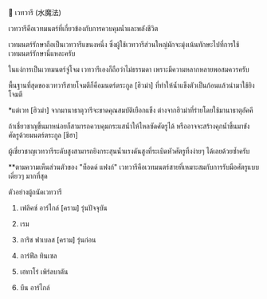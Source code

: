 ﻿🌊 เวทวารี (水魔法)

เวทวารีคือเวทมนตร์ที่เกี่ยวข้องกับการควบคุมน้ำและพลังชีวิต

เวทมนตร์รักษาถือเป็นเวทวารีแขนงหนึ่ง ซึ่งผู้ใช้เวทวารีส่วนใหญ่มักจะมุ่งเน้นทักษะไปที่การใช้เวทมนตร์รักษานี่แหละครับ

ในแง่การเป็นเวทมนตร์จู่โจม เวทวารีเองก็ถือว่าไม่ธรรมดา เพราะมีความหลากหลายพอสมควรครับ

พื้นฐานที่สุดของเวทวารีสายโจมตีก็คือมนตร์ตระกูล [ฮิวม่า] ที่ทำให้น้ำแข็งตัวเป็นก้อนแล้วนำมาใช้ยิงโจมตี

*แต่เวท [ฮิวม่า] จากมานาธาตุวารีจะขาดคุณสมบัติเยือกแข็ง ต่างจากฮิวม่าที่ร่ายโดยใช้มานาธาตุอัคคี

ถ้าเชี่ยวชาญขึ้นมาหน่อยก็สามารถควบคุมกระแสน้ำให้ไหลซัดศัตรูได้ หรืออาจจะสร้างคุกน้ำขึ้นมาขังศัตรูด้วยมนตร์ตระกูล [ชีฮา]

ผู้เชี่ยวชาญเวทวารีระดับสูงสามารถยิงกระสุนน้ำแรงดันสูงที่ระเบิดหัวศัตรูทิ้งง่ายๆ ได้เลยด้วยซ้ำครับ

**ตามความเห็นส่วนตัวของ "ท็อดด์ แฟงก์" เวทวารีคือเวทมนตร์สายที่เหมาะสมกับการรับมือศัตรูแบบเดี่ยวๆ มากที่สุด

ตัวอย่างผู้ถนัดเวทวารี

1. เฟลิคซ์ อาร์ไกล์ [คราม] รุ่นปัจจุบัน

2. เรม

3. การิช ฟาเบลส [คราม] รุ่นก่อน

4. การ์ฟีล ทินเซล

5. เฮทาโร่ เพิร์ลบาตัน

6. บีน อาร์ไกล์